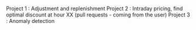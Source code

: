 
Project 1 : Adjustment  and replenishment 
Project 2 : Intraday pricing, find optimal discount at hour XX (pull requests - coming from the user)
Project 3 : Anomaly detection